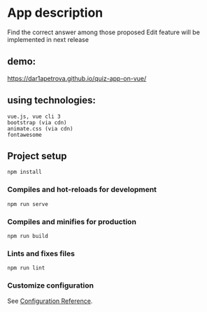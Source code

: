 # App description
Find the correct answer among those proposed
Edit feature will be implemented in next release

## demo:
https://dar1apetrova.github.io/quiz-app-on-vue/

## using technologies:
```
vue.js, vue cli 3
bootstrap (via cdn)
animate.css (via cdn)
fontawesome
```

## Project setup
```
npm install
```

### Compiles and hot-reloads for development
```
npm run serve
```

### Compiles and minifies for production
```
npm run build
```

### Lints and fixes files
```
npm run lint
```

### Customize configuration
See [Configuration Reference](https://cli.vuejs.org/config/).
